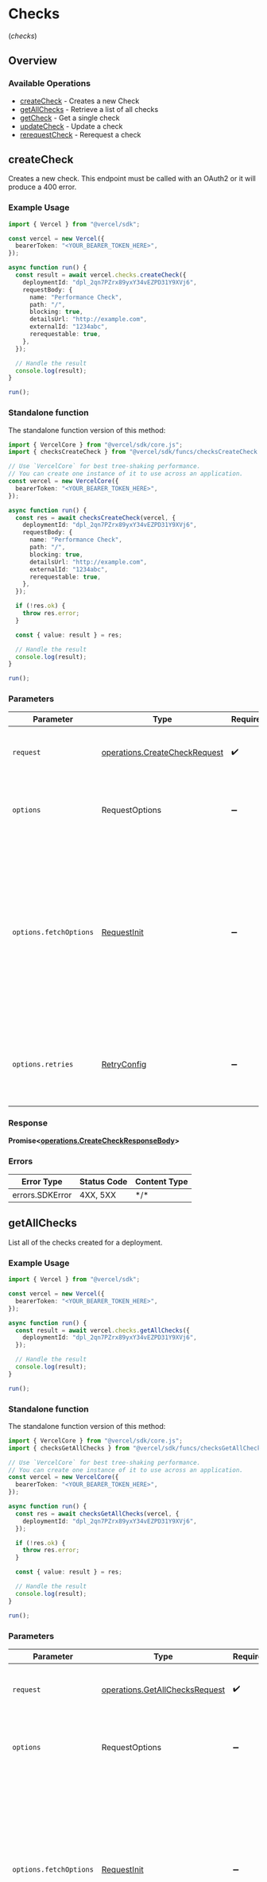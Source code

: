 # Checks
(*checks*)

## Overview

### Available Operations

* [createCheck](#createcheck) - Creates a new Check
* [getAllChecks](#getallchecks) - Retrieve a list of all checks
* [getCheck](#getcheck) - Get a single check
* [updateCheck](#updatecheck) - Update a check
* [rerequestCheck](#rerequestcheck) - Rerequest a check

## createCheck

Creates a new check. This endpoint must be called with an OAuth2 or it will produce a 400 error.

### Example Usage

```typescript
import { Vercel } from "@vercel/sdk";

const vercel = new Vercel({
  bearerToken: "<YOUR_BEARER_TOKEN_HERE>",
});

async function run() {
  const result = await vercel.checks.createCheck({
    deploymentId: "dpl_2qn7PZrx89yxY34vEZPD31Y9XVj6",
    requestBody: {
      name: "Performance Check",
      path: "/",
      blocking: true,
      detailsUrl: "http://example.com",
      externalId: "1234abc",
      rerequestable: true,
    },
  });

  // Handle the result
  console.log(result);
}

run();
```

### Standalone function

The standalone function version of this method:

```typescript
import { VercelCore } from "@vercel/sdk/core.js";
import { checksCreateCheck } from "@vercel/sdk/funcs/checksCreateCheck.js";

// Use `VercelCore` for best tree-shaking performance.
// You can create one instance of it to use across an application.
const vercel = new VercelCore({
  bearerToken: "<YOUR_BEARER_TOKEN_HERE>",
});

async function run() {
  const res = await checksCreateCheck(vercel, {
    deploymentId: "dpl_2qn7PZrx89yxY34vEZPD31Y9XVj6",
    requestBody: {
      name: "Performance Check",
      path: "/",
      blocking: true,
      detailsUrl: "http://example.com",
      externalId: "1234abc",
      rerequestable: true,
    },
  });

  if (!res.ok) {
    throw res.error;
  }

  const { value: result } = res;

  // Handle the result
  console.log(result);
}

run();
```

### Parameters

| Parameter                                                                                                                                                                      | Type                                                                                                                                                                           | Required                                                                                                                                                                       | Description                                                                                                                                                                    |
| ------------------------------------------------------------------------------------------------------------------------------------------------------------------------------ | ------------------------------------------------------------------------------------------------------------------------------------------------------------------------------ | ------------------------------------------------------------------------------------------------------------------------------------------------------------------------------ | ------------------------------------------------------------------------------------------------------------------------------------------------------------------------------ |
| `request`                                                                                                                                                                      | [operations.CreateCheckRequest](../../models/operations/createcheckrequest.md)                                                                                                 | :heavy_check_mark:                                                                                                                                                             | The request object to use for the request.                                                                                                                                     |
| `options`                                                                                                                                                                      | RequestOptions                                                                                                                                                                 | :heavy_minus_sign:                                                                                                                                                             | Used to set various options for making HTTP requests.                                                                                                                          |
| `options.fetchOptions`                                                                                                                                                         | [RequestInit](https://developer.mozilla.org/en-US/docs/Web/API/Request/Request#options)                                                                                        | :heavy_minus_sign:                                                                                                                                                             | Options that are passed to the underlying HTTP request. This can be used to inject extra headers for examples. All `Request` options, except `method` and `body`, are allowed. |
| `options.retries`                                                                                                                                                              | [RetryConfig](../../lib/utils/retryconfig.md)                                                                                                                                  | :heavy_minus_sign:                                                                                                                                                             | Enables retrying HTTP requests under certain failure conditions.                                                                                                               |

### Response

**Promise\<[operations.CreateCheckResponseBody](../../models/operations/createcheckresponsebody.md)\>**

### Errors

| Error Type      | Status Code     | Content Type    |
| --------------- | --------------- | --------------- |
| errors.SDKError | 4XX, 5XX        | \*/\*           |

## getAllChecks

List all of the checks created for a deployment.

### Example Usage

```typescript
import { Vercel } from "@vercel/sdk";

const vercel = new Vercel({
  bearerToken: "<YOUR_BEARER_TOKEN_HERE>",
});

async function run() {
  const result = await vercel.checks.getAllChecks({
    deploymentId: "dpl_2qn7PZrx89yxY34vEZPD31Y9XVj6",
  });

  // Handle the result
  console.log(result);
}

run();
```

### Standalone function

The standalone function version of this method:

```typescript
import { VercelCore } from "@vercel/sdk/core.js";
import { checksGetAllChecks } from "@vercel/sdk/funcs/checksGetAllChecks.js";

// Use `VercelCore` for best tree-shaking performance.
// You can create one instance of it to use across an application.
const vercel = new VercelCore({
  bearerToken: "<YOUR_BEARER_TOKEN_HERE>",
});

async function run() {
  const res = await checksGetAllChecks(vercel, {
    deploymentId: "dpl_2qn7PZrx89yxY34vEZPD31Y9XVj6",
  });

  if (!res.ok) {
    throw res.error;
  }

  const { value: result } = res;

  // Handle the result
  console.log(result);
}

run();
```

### Parameters

| Parameter                                                                                                                                                                      | Type                                                                                                                                                                           | Required                                                                                                                                                                       | Description                                                                                                                                                                    |
| ------------------------------------------------------------------------------------------------------------------------------------------------------------------------------ | ------------------------------------------------------------------------------------------------------------------------------------------------------------------------------ | ------------------------------------------------------------------------------------------------------------------------------------------------------------------------------ | ------------------------------------------------------------------------------------------------------------------------------------------------------------------------------ |
| `request`                                                                                                                                                                      | [operations.GetAllChecksRequest](../../models/operations/getallchecksrequest.md)                                                                                               | :heavy_check_mark:                                                                                                                                                             | The request object to use for the request.                                                                                                                                     |
| `options`                                                                                                                                                                      | RequestOptions                                                                                                                                                                 | :heavy_minus_sign:                                                                                                                                                             | Used to set various options for making HTTP requests.                                                                                                                          |
| `options.fetchOptions`                                                                                                                                                         | [RequestInit](https://developer.mozilla.org/en-US/docs/Web/API/Request/Request#options)                                                                                        | :heavy_minus_sign:                                                                                                                                                             | Options that are passed to the underlying HTTP request. This can be used to inject extra headers for examples. All `Request` options, except `method` and `body`, are allowed. |
| `options.retries`                                                                                                                                                              | [RetryConfig](../../lib/utils/retryconfig.md)                                                                                                                                  | :heavy_minus_sign:                                                                                                                                                             | Enables retrying HTTP requests under certain failure conditions.                                                                                                               |

### Response

**Promise\<[operations.GetAllChecksResponseBody](../../models/operations/getallchecksresponsebody.md)\>**

### Errors

| Error Type      | Status Code     | Content Type    |
| --------------- | --------------- | --------------- |
| errors.SDKError | 4XX, 5XX        | \*/\*           |

## getCheck

Return a detailed response for a single check.

### Example Usage

```typescript
import { Vercel } from "@vercel/sdk";

const vercel = new Vercel({
  bearerToken: "<YOUR_BEARER_TOKEN_HERE>",
});

async function run() {
  const result = await vercel.checks.getCheck({
    deploymentId: "dpl_2qn7PZrx89yxY34vEZPD31Y9XVj6",
    checkId: "check_2qn7PZrx89yxY34vEZPD31Y9XVj6",
  });

  // Handle the result
  console.log(result);
}

run();
```

### Standalone function

The standalone function version of this method:

```typescript
import { VercelCore } from "@vercel/sdk/core.js";
import { checksGetCheck } from "@vercel/sdk/funcs/checksGetCheck.js";

// Use `VercelCore` for best tree-shaking performance.
// You can create one instance of it to use across an application.
const vercel = new VercelCore({
  bearerToken: "<YOUR_BEARER_TOKEN_HERE>",
});

async function run() {
  const res = await checksGetCheck(vercel, {
    deploymentId: "dpl_2qn7PZrx89yxY34vEZPD31Y9XVj6",
    checkId: "check_2qn7PZrx89yxY34vEZPD31Y9XVj6",
  });

  if (!res.ok) {
    throw res.error;
  }

  const { value: result } = res;

  // Handle the result
  console.log(result);
}

run();
```

### Parameters

| Parameter                                                                                                                                                                      | Type                                                                                                                                                                           | Required                                                                                                                                                                       | Description                                                                                                                                                                    |
| ------------------------------------------------------------------------------------------------------------------------------------------------------------------------------ | ------------------------------------------------------------------------------------------------------------------------------------------------------------------------------ | ------------------------------------------------------------------------------------------------------------------------------------------------------------------------------ | ------------------------------------------------------------------------------------------------------------------------------------------------------------------------------ |
| `request`                                                                                                                                                                      | [operations.GetCheckRequest](../../models/operations/getcheckrequest.md)                                                                                                       | :heavy_check_mark:                                                                                                                                                             | The request object to use for the request.                                                                                                                                     |
| `options`                                                                                                                                                                      | RequestOptions                                                                                                                                                                 | :heavy_minus_sign:                                                                                                                                                             | Used to set various options for making HTTP requests.                                                                                                                          |
| `options.fetchOptions`                                                                                                                                                         | [RequestInit](https://developer.mozilla.org/en-US/docs/Web/API/Request/Request#options)                                                                                        | :heavy_minus_sign:                                                                                                                                                             | Options that are passed to the underlying HTTP request. This can be used to inject extra headers for examples. All `Request` options, except `method` and `body`, are allowed. |
| `options.retries`                                                                                                                                                              | [RetryConfig](../../lib/utils/retryconfig.md)                                                                                                                                  | :heavy_minus_sign:                                                                                                                                                             | Enables retrying HTTP requests under certain failure conditions.                                                                                                               |

### Response

**Promise\<[operations.GetCheckResponseBody](../../models/operations/getcheckresponsebody.md)\>**

### Errors

| Error Type      | Status Code     | Content Type    |
| --------------- | --------------- | --------------- |
| errors.SDKError | 4XX, 5XX        | \*/\*           |

## updateCheck

Update an existing check. This endpoint must be called with an OAuth2 or it will produce a 400 error.

### Example Usage

```typescript
import { Vercel } from "@vercel/sdk";

const vercel = new Vercel({
  bearerToken: "<YOUR_BEARER_TOKEN_HERE>",
});

async function run() {
  const result = await vercel.checks.updateCheck({
    deploymentId: "dpl_2qn7PZrx89yxY34vEZPD31Y9XVj6",
    checkId: "check_2qn7PZrx89yxY34vEZPD31Y9XVj6",
    requestBody: {
      name: "Performance Check",
      path: "/",
      detailsUrl: "https://example.com/check/run/1234abc",
      output: {
        metrics: {
          fcp: {
            value: 1200,
            previousValue: 900,
            source: "web-vitals",
          },
          lcp: {
            value: 1200,
            previousValue: 1000,
            source: "web-vitals",
          },
          cls: {
            value: 4,
            previousValue: 2,
            source: "web-vitals",
          },
          tbt: {
            value: 3000,
            previousValue: 3500,
            source: "web-vitals",
          },
          virtualExperienceScore: {
            value: 30,
            previousValue: 35,
            source: "web-vitals",
          },
        },
      },
      externalId: "1234abc",
    },
  });

  // Handle the result
  console.log(result);
}

run();
```

### Standalone function

The standalone function version of this method:

```typescript
import { VercelCore } from "@vercel/sdk/core.js";
import { checksUpdateCheck } from "@vercel/sdk/funcs/checksUpdateCheck.js";

// Use `VercelCore` for best tree-shaking performance.
// You can create one instance of it to use across an application.
const vercel = new VercelCore({
  bearerToken: "<YOUR_BEARER_TOKEN_HERE>",
});

async function run() {
  const res = await checksUpdateCheck(vercel, {
    deploymentId: "dpl_2qn7PZrx89yxY34vEZPD31Y9XVj6",
    checkId: "check_2qn7PZrx89yxY34vEZPD31Y9XVj6",
    requestBody: {
      name: "Performance Check",
      path: "/",
      detailsUrl: "https://example.com/check/run/1234abc",
      output: {
        metrics: {
          fcp: {
            value: 1200,
            previousValue: 900,
            source: "web-vitals",
          },
          lcp: {
            value: 1200,
            previousValue: 1000,
            source: "web-vitals",
          },
          cls: {
            value: 4,
            previousValue: 2,
            source: "web-vitals",
          },
          tbt: {
            value: 3000,
            previousValue: 3500,
            source: "web-vitals",
          },
          virtualExperienceScore: {
            value: 30,
            previousValue: 35,
            source: "web-vitals",
          },
        },
      },
      externalId: "1234abc",
    },
  });

  if (!res.ok) {
    throw res.error;
  }

  const { value: result } = res;

  // Handle the result
  console.log(result);
}

run();
```

### Parameters

| Parameter                                                                                                                                                                      | Type                                                                                                                                                                           | Required                                                                                                                                                                       | Description                                                                                                                                                                    |
| ------------------------------------------------------------------------------------------------------------------------------------------------------------------------------ | ------------------------------------------------------------------------------------------------------------------------------------------------------------------------------ | ------------------------------------------------------------------------------------------------------------------------------------------------------------------------------ | ------------------------------------------------------------------------------------------------------------------------------------------------------------------------------ |
| `request`                                                                                                                                                                      | [operations.UpdateCheckRequest](../../models/operations/updatecheckrequest.md)                                                                                                 | :heavy_check_mark:                                                                                                                                                             | The request object to use for the request.                                                                                                                                     |
| `options`                                                                                                                                                                      | RequestOptions                                                                                                                                                                 | :heavy_minus_sign:                                                                                                                                                             | Used to set various options for making HTTP requests.                                                                                                                          |
| `options.fetchOptions`                                                                                                                                                         | [RequestInit](https://developer.mozilla.org/en-US/docs/Web/API/Request/Request#options)                                                                                        | :heavy_minus_sign:                                                                                                                                                             | Options that are passed to the underlying HTTP request. This can be used to inject extra headers for examples. All `Request` options, except `method` and `body`, are allowed. |
| `options.retries`                                                                                                                                                              | [RetryConfig](../../lib/utils/retryconfig.md)                                                                                                                                  | :heavy_minus_sign:                                                                                                                                                             | Enables retrying HTTP requests under certain failure conditions.                                                                                                               |

### Response

**Promise\<[operations.UpdateCheckResponseBody](../../models/operations/updatecheckresponsebody.md)\>**

### Errors

| Error Type      | Status Code     | Content Type    |
| --------------- | --------------- | --------------- |
| errors.SDKError | 4XX, 5XX        | \*/\*           |

## rerequestCheck

Rerequest a selected check that has failed.

### Example Usage

```typescript
import { Vercel } from "@vercel/sdk";

const vercel = new Vercel({
  bearerToken: "<YOUR_BEARER_TOKEN_HERE>",
});

async function run() {
  const result = await vercel.checks.rerequestCheck({
    deploymentId: "dpl_2qn7PZrx89yxY34vEZPD31Y9XVj6",
    checkId: "check_2qn7PZrx89yxY34vEZPD31Y9XVj6",
  });

  // Handle the result
  console.log(result);
}

run();
```

### Standalone function

The standalone function version of this method:

```typescript
import { VercelCore } from "@vercel/sdk/core.js";
import { checksRerequestCheck } from "@vercel/sdk/funcs/checksRerequestCheck.js";

// Use `VercelCore` for best tree-shaking performance.
// You can create one instance of it to use across an application.
const vercel = new VercelCore({
  bearerToken: "<YOUR_BEARER_TOKEN_HERE>",
});

async function run() {
  const res = await checksRerequestCheck(vercel, {
    deploymentId: "dpl_2qn7PZrx89yxY34vEZPD31Y9XVj6",
    checkId: "check_2qn7PZrx89yxY34vEZPD31Y9XVj6",
  });

  if (!res.ok) {
    throw res.error;
  }

  const { value: result } = res;

  // Handle the result
  console.log(result);
}

run();
```

### Parameters

| Parameter                                                                                                                                                                      | Type                                                                                                                                                                           | Required                                                                                                                                                                       | Description                                                                                                                                                                    |
| ------------------------------------------------------------------------------------------------------------------------------------------------------------------------------ | ------------------------------------------------------------------------------------------------------------------------------------------------------------------------------ | ------------------------------------------------------------------------------------------------------------------------------------------------------------------------------ | ------------------------------------------------------------------------------------------------------------------------------------------------------------------------------ |
| `request`                                                                                                                                                                      | [operations.RerequestCheckRequest](../../models/operations/rerequestcheckrequest.md)                                                                                           | :heavy_check_mark:                                                                                                                                                             | The request object to use for the request.                                                                                                                                     |
| `options`                                                                                                                                                                      | RequestOptions                                                                                                                                                                 | :heavy_minus_sign:                                                                                                                                                             | Used to set various options for making HTTP requests.                                                                                                                          |
| `options.fetchOptions`                                                                                                                                                         | [RequestInit](https://developer.mozilla.org/en-US/docs/Web/API/Request/Request#options)                                                                                        | :heavy_minus_sign:                                                                                                                                                             | Options that are passed to the underlying HTTP request. This can be used to inject extra headers for examples. All `Request` options, except `method` and `body`, are allowed. |
| `options.retries`                                                                                                                                                              | [RetryConfig](../../lib/utils/retryconfig.md)                                                                                                                                  | :heavy_minus_sign:                                                                                                                                                             | Enables retrying HTTP requests under certain failure conditions.                                                                                                               |

### Response

**Promise\<[operations.RerequestCheckResponseBody](../../models/operations/rerequestcheckresponsebody.md)\>**

### Errors

| Error Type      | Status Code     | Content Type    |
| --------------- | --------------- | --------------- |
| errors.SDKError | 4XX, 5XX        | \*/\*           |